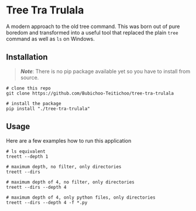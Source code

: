 # Tree Tra Trulala

A modern approach to the old tree command. This was born out of pure boredom
and transformed into a useful tool that replaced the plain `tree` command as well
as `ls` on Windows.

## Installation

> ***Note***: There is no pip package available yet so you have to install from
> source.

```shell
# clone this repo
git clone https://github.com/Bubichoo-Teitichoo/tree-tra-trulala
```

```shell
# install the package
pip install "./tree-tra-trulala"
```

## Usage

Here are a few examples how to run this application

```shell
# ls equivalent
treett --depth 1
```

```shell
# maximum depth, no filter, only directories
treett --dirs
```

```shell
# maximum depth of 4, no filter, only directories
treett --dirs --depth 4
```

```shell
# maximum depth of 4, only python files, only directories
treett --dirs --depth 4 -f *.py
```
